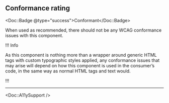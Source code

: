 ## Conformance rating

<!-- Update conformance rating badge with correct status and remove the others -->
<Doc::Badge @type="success">Conformant</Doc::Badge>

When used as recommended, there should not be any WCAG conformance issues with this component.

!!! Info

As this component is nothing more than a wrapper around generic HTML tags with custom typographic styles applied, any conformance issues that may arise will depend on how this component is used in the consumer’s code, in the same way as normal HTML tags and text would.

!!!

---

<Doc::A11ySupport />
